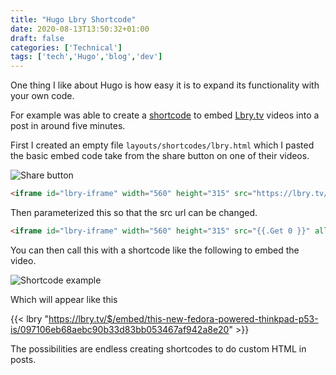 ```yaml
---
title: "Hugo Lbry Shortcode"
date: 2020-08-13T13:50:32+01:00
draft: false
categories: ['Technical']
tags: ['tech','Hugo','blog','dev']
---
```


One thing I like about Hugo is how easy it is to expand its functionality with your own code.

For example was able to create a [shortcode](https://gohugo.io/content-management/shortcodes/) to embed [Lbry.tv](https://lbry.tv/) videos into a post in around five minutes.

First I created an empty file `layouts/shortcodes/lbry.html` which I pasted the basic embed code take from the share button on one of their videos.

![Share button](/lbry_embed.jpg)

```html
<iframe id="lbry-iframe" width="560" height="315" src="https://lbry.tv/$/embed/this-new-fedora-powered-thinkpad-p53-is/097106eb68aebc90b33d83bb053467af942a8e20" allowfullscreen></iframe>
```

Then parameterized this so that the src url can be changed.

```html
<iframe id="lbry-iframe" width="560" height="315" src="{{.Get 0 }}" allowfullscreen></iframe>
```

You can then call this with a shortcode like the following to embed the video.

![Shortcode example](/short_example.jpg)

Which will appear like this

{{< lbry "https://lbry.tv/$/embed/this-new-fedora-powered-thinkpad-p53-is/097106eb68aebc90b33d83bb053467af942a8e20" >}}

The possibilities are endless creating shortcodes to do custom HTML in posts.